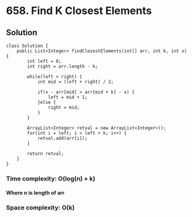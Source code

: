# 658. Find K Closest Elements
## Solution
```
class Solution {
    public List<Integer> findClosestElements(int[] arr, int k, int x) {
        int left = 0;
    	int right = arr.length - k;
    	
    	while(left < right) {
    		int mid = (left + right) / 2;
    		
    		if(x - arr[mid] > arr[mid + k] - x) {
    			left = mid + 1;
    		}else {
    			right = mid;
    		}
    	}
    	
    	ArrayList<Integer> retval = new ArrayList<Integer>();
    	for(int i = left; i < left + k; i++) {
    		retval.add(arr[i]);
    	}
    	
        return retval;
    }
}
```
### Time complexity: O(log(n) + k)
#### Where n is length of arr
### Space complexity: O(k)